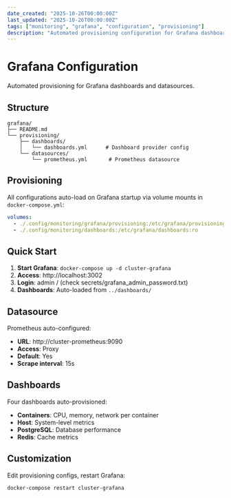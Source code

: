 ```yaml
---
date_created: "2025-10-26T00:00:00Z"
last_updated: "2025-10-26T00:00:00Z"
tags: ["monitoring", "grafana", "configuration", "provisioning"]
description: "Automated provisioning configuration for Grafana dashboards and datasources"
---
```


# Grafana Configuration

Automated provisioning for Grafana dashboards and datasources.

## Structure

```
grafana/
├── README.md
└── provisioning/
    ├── dashboards/
    │   └── dashboards.yml      # Dashboard provider config
    └── datasources/
        └── prometheus.yml       # Prometheus datasource
```

## Provisioning

All configurations auto-load on Grafana startup via volume mounts in `docker-compose.yml`:

```yaml
volumes:
  - ./.config/monitoring/grafana/provisioning:/etc/grafana/provisioning:ro
  - ./.config/monitoring/dashboards:/etc/grafana/dashboards:ro
```

## Quick Start

1. **Start Grafana**: `docker-compose up -d cluster-grafana`
2. **Access**: http://localhost:3002
3. **Login**: admin / (check secrets/grafana_admin_password.txt)
4. **Dashboards**: Auto-loaded from `../dashboards/`

## Datasource

Prometheus auto-configured:
- **URL**: http://cluster-prometheus:9090
- **Access**: Proxy
- **Default**: Yes
- **Scrape interval**: 15s

## Dashboards

Four dashboards auto-provisioned:
- **Containers**: CPU, memory, network per container
- **Host**: System-level metrics
- **PostgreSQL**: Database performance
- **Redis**: Cache metrics

## Customization

Edit provisioning configs, restart Grafana:
```bash
docker-compose restart cluster-grafana
```
